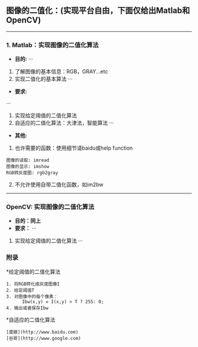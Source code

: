 ## 图像的二值化：(实现平台自由，下面仅给出Matlab和OpenCV)

***

### 1. Matlab：实现图像的二值化算法
* **目的:**
···
1. 了解图像的基本信息：RGB，GRAY...etc
2. 实现二值化的基本算法
···

* **要求:**

···
1. 实现给定阈值的二值化算法
2. 自适应的二值化算法：大津法，智能算法
···

* **其他:**

1. 也许需要的函数：使用细节请baidu或help function
```
图像的读取: imread
图像的显示: imshow
RGB转灰度图: rgb2gray
```

2. 不允许使用自带二值化函数，如im2bw

***

### OpenCV: 实现图像的二值化算法
* **目的：同上**
* **要求：**
···
1. 实现给定阈值的二值化算法
···

### 附录

*给定阈值的二值化算法

```
1. 将RGB转化成灰度图像I
2. 给定阈值T
3. 对图像中的每个像素：
      Ibw(x,y) = I(x,y) > T ? 255: 0;
4. 输出或者保存Ibw
```

*自适应的二值化算法

```
[度娘](http://www.baidu.com)
[谷哥](http://www.google.com)
```